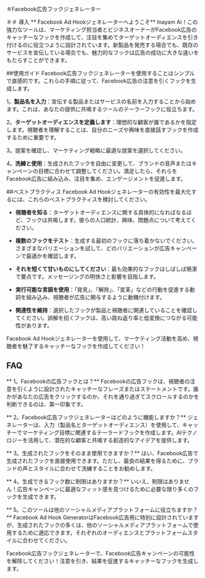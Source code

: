 ＃Facebook広告フックジェネレーター

＃＃ 導入
** Facebook Ad Hookジェネレーターへようこそ** Inayam Ai！この強力なツールは、マーケティング担当者とビジネスオーナーがFacebook広告のキャッチーなフックを作成して、注目を集めてターゲットオーディエンスを引き付けるのに役立つように設計されています。新製品を発売する場合でも、既存のサービスを宣伝している場合でも、魅力的なフックは広告の成功に大きな違いをもたらすことができます。

##使用ガイド
Facebook広告フックジェネレーターを使用することはシンプルで直感的です。これらの手順に従って、Facebook広告の注意を引くフックを生成します。

1。**製品名を入力**：宣伝する製品またはサービスの名前を入力することから始めます。これは、あなたの提供に共鳴するツールのテーラーフックに役立ちます。

2。**ターゲットオーディエンスを定義します**：理想的な顧客が誰であるかを指定します。視聴者を理解することは、自分のニーズや興味を直接話すフックを作成するために重要です。

3。提案を確認し、マーケティング戦略に最適な提案を選択してください。

4。**洗練と使用**：生成されたフックを自由に変更して、ブランドの音声またはキャンペーンの目標に合わせて調整してください。満足したら、それらをFacebook広告に組み込み、注目を集め、エンゲージメントを促進します。

##ベストプラクティス
Facebook Ad Hookジェネレーターの有効性を最大化するには、これらのベストプラクティスを検討してください。

-  **視聴者を知る**：ターゲットオーディエンスに関する具体的になればなるほど、フックは共鳴します。彼らの人口統計、興味、問題点について考えてください。

-  **複数のフックをテスト**：生成する最初のフックに落ち着かないでください。さまざまなバリエーションを試して、どのバリエーションが広告キャンペーンで最適かを確認します。

-  **それを短くて甘いものにしてください**：最も効果的なフックはしばしば簡潔で要点です。メッセージングの明快さと影響を目指します。

-  **実行可能な言語を使用**：「発見」、「解除」、「変革」などの行動を促進する動詞を組み込み、視聴者が広告に関与するように動機付けます。

-  **関連性を維持**：選択したフックが製品と視聴者に関連していることを確認してください。誤解を招くフックは、高い跳ね返り率と低変換につながる可能性があります。

Facebook Ad Hookジェネレーターを使用して、マーケティング活動を高め、視聴者を魅了するキャッチーなフックを作成してください！

## FAQ

** 1。Facebookの広告フックとは？**
Facebookの広告フックは、視聴者の注意を引くように設計されたキャッチーなフレーズまたはステートメントです。誰かがあなたの広告をクリックするのか、それを通り過ぎてスクロールするのかを判断できるのは、第一印象です。

** 2。Facebook広告フックジェネレーターはどのように機能しますか？**
ジェネレーターは、入力（製品名とターゲットオーディエンス）を使用して、キャッチーでマーケティング目標に関連するテーラードフックを作成します。AIテクノロジーを活用して、潜在的な顧客と共鳴する創造的なアイデアを提供します。

** 3。生成されたフックをそのまま使用できますか？**
はい、Facebook広告で生成されたフックを直接使用できます。ただし、最良の結果を得るために、ブランドの声とスタイルに合わせて洗練することをお勧めします。

** 4。生成できるフック数に制限はありますか？**
いいえ、制限はありません！広告キャンペーンに最適なフィット感を見つけるために必要な限り多くのフックを生成できます。

** 5。このツールは他のソーシャルメディアプラットフォームに役立ちますか？**
Facebook Ad Hook GeneratorはFacebook広告用に特別に設計されていますが、生成されたフックの多くは、他のソーシャルメディアプラットフォームで使用するために適応できます。それぞれのオーディエンスとプラットフォームスタイルに合わせてください。

Facebook広告フックジェネレーターで、Facebook広告キャンペーンの可能性を解除してください！注意を引き、結果を促進するキャッチーなフックを生成します。